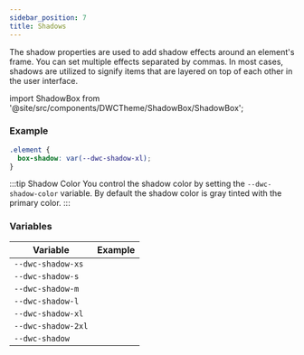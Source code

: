 ```yaml
---
sidebar_position: 7
title: Shadows
---
```


The shadow properties are used to add shadow effects around an element's frame. You can set multiple effects separated by commas. In most cases, shadows are utilized to signify items that are layered on top of each other in the user interface.


import ShadowBox from '@site/src/components/DWCTheme/ShadowBox/ShadowBox';

<Head>
  <style>{`
  table {
    width: 100%;
    display: table;
  }
  `}</style>
</Head>

### Example

```css
.element {
  box-shadow: var(--dwc-shadow-xl);
}
```

:::tip Shadow Color
You control the shadow color by setting the `--dwc-shadow-color` variable. By default the shadow color is gray tinted with the primary color.
:::

### Variables

| **Variable**       | **Example**                             |
|--------------------|------------------------------------------|
| `--dwc-shadow-xs`  | <ShadowBox shadow="--dwc-shadow-xs" />  |
| `--dwc-shadow-s`   | <ShadowBox shadow="--dwc-shadow-s" />   |
| `--dwc-shadow-m`   | <ShadowBox shadow="--dwc-shadow-m" />   |
| `--dwc-shadow-l`   | <ShadowBox shadow="--dwc-shadow-l" />   |
| `--dwc-shadow-xl`  | <ShadowBox shadow="--dwc-shadow-xl" />  |
| `--dwc-shadow-2xl` | <ShadowBox shadow="--dwc-shadow-2xl" /> |
| `--dwc-shadow`     | <ShadowBox shadow="--dwc-shadow" />     |